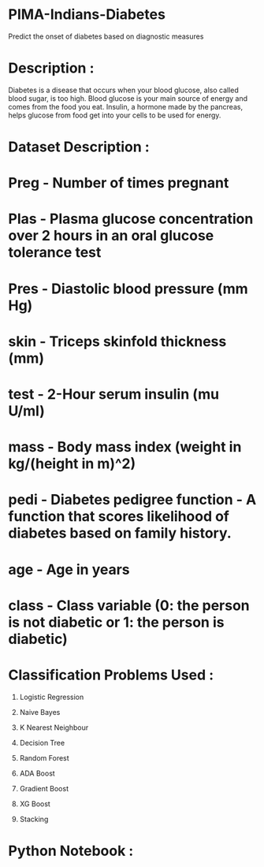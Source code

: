 # PIMA-Indians-Diabetes
Predict the onset of diabetes based on diagnostic measures

# Description : 
Diabetes is a disease that occurs when your blood glucose, also called blood sugar, is too high. Blood glucose is your main source of energy and comes from the food you eat. Insulin, a hormone made by the pancreas, helps glucose from food get into your cells to be used for energy.

# Dataset Description : 

# Preg	- Number of times pregnant

# Plas	- Plasma glucose concentration over 2 hours in an oral glucose tolerance test

# Pres	- Diastolic blood pressure (mm Hg)

# skin	- Triceps skinfold thickness (mm)

# test	- 2-Hour serum insulin (mu U/ml)

# mass	- Body mass index (weight in kg/(height in m)^2)

# pedi	- Diabetes pedigree function - A function that scores likelihood of diabetes based on family history.

# age	 - Age in years

# class  - Class variable (0: the person is not diabetic or 1: the person is diabetic)

# Classification Problems Used :

1) Logistic Regression

2) Naive Bayes

3) K Nearest Neighbour

4) Decision Tree

5) Random Forest

6) ADA Boost

7) Gradient Boost

8) XG Boost

9) Stacking

# Python Notebook : 
